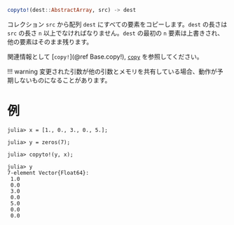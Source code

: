 ```julia
copyto!(dest::AbstractArray, src) -> dest
```

コレクション `src` から配列 `dest` にすべての要素をコピーします。`dest` の長さは `src` の長さ `n` 以上でなければなりません。`dest` の最初の `n` 要素は上書きされ、他の要素はそのまま残ります。

関連情報として [`copy!`](@ref Base.copy!), [`copy`](@ref) を参照してください。

!!! warning
    変更された引数が他の引数とメモリを共有している場合、動作が予期しないものになることがあります。


# 例

```jldoctest
julia> x = [1., 0., 3., 0., 5.];

julia> y = zeros(7);

julia> copyto!(y, x);

julia> y
7-element Vector{Float64}:
 1.0
 0.0
 3.0
 0.0
 5.0
 0.0
 0.0
```

